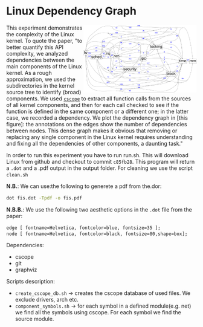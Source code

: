 # Linux Dependency Graph

<img align="right" src="../../plots/fig_01_linux-deps.svg" width="300" />

This experiment demonstrates the complexity of the Linux kernel.  To quote the
paper, "to better quantify this API complexity, we analyzed dependencies between
the main components of the Linux kernel.  As a rough approximation, we used the
subdirectories in the kernel source tree to identify (broad) components.  We
used [`cscope`](http://cscope.sourceforge.net/) to extract all function calls
from the sources of all kernel components, and then for each call checked to see
if the function is defined in the same component or a different one; in the
latter case, we recorded a dependency.  We plot the dependency graph in [this
figure]: the annotations on the edges show the number of dependencies between
nodes.  This dense graph makes it obvious that removing or replacing any single
component in the Linux kernel requires understanding and fixing all the
dependencies of other components, a daunting task."

In order to run this experiment you have to run run.sh.  This will download
Linux from github and checkout to commit `c85fb28`.  This program will return a
`.dot` and a .pdf output in the output folder.  For cleaning we use the script
`clean.sh`

  **N.B.**: We can use:the following to generete a pdf from the.dor:
  ```bash
  dot fis.dot -Tpdf -o fis.pdf
  ```

  **N.B.B.**: We use the following two aesthetic options in the `.dot` file from
  the paper:
  ```
  edge [ fontname=Helvetica, fontcolor=blue, fontsize=35 ];
  node [ fontname=Helvetica, fontcolor=black, fontsize=80,shape=box];	
  ```

Dependencies:
* cscope
* git
* graphviz

Scripts description:
* `create_cscope_db.sh` -> creates the cscope database of used files. We exclude drivers, arch etc.
* `component_symbols.sh` -> for each symbol in a defined module(e.g. net) we find all the symbols using cscope. For each symbol we find the source module. 

